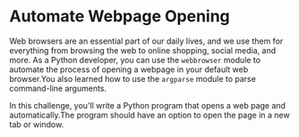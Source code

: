 # Automate Webpage Opening

Web browsers are an essential part of our daily lives, and we use them for everything from browsing the web to online shopping, social media, and more. As a Python developer, you can use the `webbrowser` module to automate the process of opening a webpage in your default web browser.You also learned how to use the `argparse` module to parse command-line arguments.

In this challenge, you'll write a Python program that opens a web page and automatically.The program should have an option to open the page in a new tab or window.
